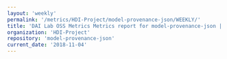 ```yaml
---
layout: 'weekly'
permalink: '/metrics/HDI-Project/model-provenance-json/WEEKLY/'
title: 'DAI Lab OSS Metrics Metrics report for model-provenance-json | WEEKLY-REPORT-2018-11-04'
organization: 'HDI-Project'
repository: 'model-provenance-json'
current_date: '2018-11-04'
---
```

